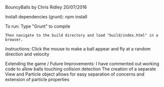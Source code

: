 BouncyBalls by Chris Ridley 20/07/2016

Install dependencies (grunt):
	npm install

To run:
	Type "Grunt" to compile

	Then navigate to the build directory and load "build/index.html" in a browser. 

Instructions:
	Click the mouse to make a ball appear and fly at a random direction and velocity

Extending the game / Future Improvements:
	I have commented out working code to allow balls touching collision detection
	The creation of a separate View and Particle object allows for easy separation of concerns and extension of particle properties
